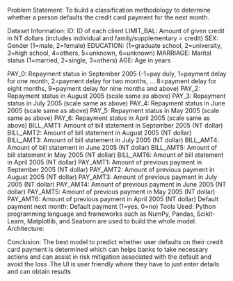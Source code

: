 Problem Statement:
To build a classification methodology to determine whether a person defaults the credit card payment for the next month. 

Dataset Information: 
ID: ID of each client 
LIMIT_BAL: Amount of given credit in NT dollars (includes individual  and family/supplementary = credit) 
SEX: Gender (1=male, 2=female) 
EDUCATION: (1=graduate school, 2=university, 3=high school, 4=others,  5=unknown, 6=unknown) 
MARRIAGE: Marital status (1=married, 2=single, 3=others) AGE: Age in years 

PAY_0: Repayment status in September 2005 (-1=pay duly, 1=payment delay for one month, 2=payment delay for two months, … 8=payment  delay for eight months, 9=payment delay for nine months and above) 
PAY_2: Repayment status in August 2005 (scale same as above) PAY_3: Repayment status in July 2005 (scale same as above) 
PAY_4: Repayment status in June 2005 (scale same as above) 
PAY_5: Repayment status in May 2005 (scale same as above) 
PAY_6: Repayment status in April 2005 (scale same as above) BILL_AMT1: Amount of bill statement in September 2005 (NT dollar) BILL_AMT2: Amount of bill statement in August 2005 (NT dollar) BILL_AMT3: Amount of bill statement in July 2005 (NT dollar) BILL_AMT4: Amount of bill statement in June 2005 (NT dollar) BILL_AMT5: Amount of bill statement in May 2005 (NT dollar) BILL_AMT6: Amount of bill statement in April 2005 (NT dollar) PAY_AMT1: Amount of previous payment in September 2005 (NT dollar) 
PAY_AMT2: Amount of previous payment in August 2005 (NT dollar) PAY_AMT3: Amount of previous payment in July 2005 (NT dollar) PAY_AMT4: Amount of previous payment in June 2005 (NT dollar) PAY_AMT5: Amount of previous payment in May 2005 (NT dollar) PAY_AMT6: Amount of previous payment in April 2005 (NT dollar) Default payment next month: Default payment (1=yes, 0=no)
Tools Used: 
Python programming language and frameworks such as NumPy, Pandas,  Scikit-Learn, Matplotlib, and Seaborn are used to build the whole model.
Architecture:






Conclusion:
The best model to predict whether user defaults on their credit card payment is determined which can helps banks to take necessary actions and can assist in risk mitigation associated with the default and avoid the loss .The UI is user friendly where they have to just enter details and can obtain results



